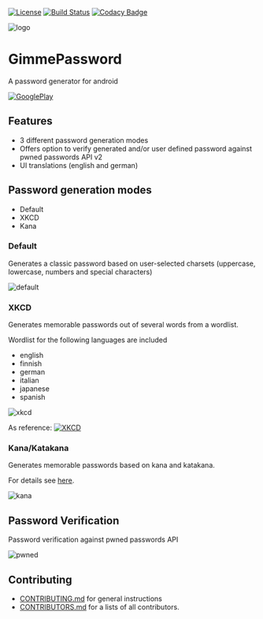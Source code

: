 [![License](https://img.shields.io/badge/license-GPL3-brightgreen.svg)](LICENSE)
[![Build Status](https://travis-ci.org/yafp/GimmePassword.svg?branch=master)](https://travis-ci.org/yafp/GimmePassword)
[![Codacy Badge](https://api.codacy.com/project/badge/Grade/8aa6c1e009a740f3aee5256588c9ce87)](https://www.codacy.com/app/yafp/GimmePassword?utm_source=github.com&amp;utm_medium=referral&amp;utm_content=yafp/GimmePassword&amp;utm_campaign=Badge_Grade)




![logo](https://raw.githubusercontent.com/yafp/GimmePassword/master/doc/images/AppIcon/icon_default_96_xhdpi.png)

# GimmePassword
A password generator for android


[![GooglePlay](https://raw.githubusercontent.com/yafp/GimmePassword/master/doc/images/google-play-badge.png)](https://play.google.com/store/apps/details?id=de.yafp.gimmepassword)


## Features
- 3 different password generation modes
- Offers option to verify generated and/or user defined password against pwned passwords API v2
- UI translations (english and german)

## Password generation modes
* Default
* XKCD
* Kana

### Default
Generates a classic password based on user-selected charsets (uppercase, lowercase, numbers and special characters)

![default](https://raw.githubusercontent.com/yafp/GimmePassword/master/doc/images/GooglePlay/GimmePassword_en_TabDefault.png)



### XKCD
Generates memorable passwords out of several words from a wordlist.

Wordlist for the following languages are included

* english
* finnish
* german
* italian
* japanese
* spanish

![xkcd](https://raw.githubusercontent.com/yafp/GimmePassword/master/doc/images/GooglePlay/GimmePassword_en_TabXKCD.png)

As reference:
[![XKCD](https://raw.githubusercontent.com/yafp/GimmePassword/master/doc/images/xkcd/password_strength.png)](https://xkcd.com/936/)

### Kana/Katakana
Generates memorable passwords based on kana and katakana.

For details see [here]( https://en.wikipedia.org/wiki/Kana).

![kana](https://raw.githubusercontent.com/yafp/GimmePassword/master/doc/images/GooglePlay/GimmePassword_en_TabKana_1.png)


## Password Verification
Password verification against pwned passwords API

![pwned](https://raw.githubusercontent.com/yafp/GimmePassword/master/doc/images/GooglePlay/GimmePassword_en_TabPwned.png)


## Contributing
* [CONTRIBUTING.md](CONTRIBUTING.md) for general instructions
* [CONTRIBUTORS.md](CONTRIBUTORS.md) for a lists of all contributors.
